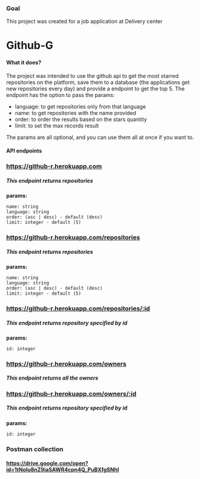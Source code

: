 ### Goal
This project was created for a job application at Delivery center


# Github-G
#### What it does?
The project was intended to use the github api to get the most starred repositories on the platform, save them to a database (the applications get new repositories every day) and provide a endpoint to get the top 5. The endpoint has the option to pass the params:
- language: to get repositories only from that language
- name: to get repositories with the name provided
- order: to order the results based on the stars quantity
- limit: to set the max records result

The params are all optional, and you can use them all at once if you want to.


#### API endpoints

### https://github-r.herokuapp.com

##### This endpoint returns repositories

**params:**

    name: string
    language: string
    order: (asc | desc) - default (desc)
    limit: integer - default (5)

### https://github-r.herokuapp.com/repositories

##### This endpoint returns repositories

**params:**

    name: string
    language: string
    order: (asc | desc) - default (desc)
    limit: integer - default (5)

### https://github-r.herokuapp.com/repositories/:id

##### This endpoint returns repository specified by id

**params:**

    id: integer

### https://github-r.herokuapp.com/owners

##### This endpoint returns all the owners

### https://github-r.herokuapp.com/owners/:id

##### This endpoint returns repository specified by id

**params:**

    id: integer

### Postman collection

#### https://drive.google.com/open?id=1tNoIu8nZ9iaSAWR4cpn4Q_PuBXfgSNhI

